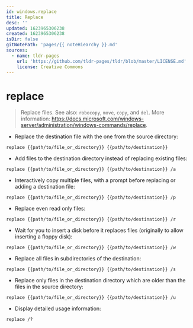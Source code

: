 ```yaml
---
id: windows.replace
title: Replace
desc: ''
updated: 1623965306238
created: 1623965306238
isDir: false
gitNotePath: 'pages/{{ noteHiearchy }}.md'
sources:
  - name: tldr-pages
    url: 'https://github.com/tldr-pages/tldr/blob/master/LICENSE.md'
    license: Creative Commons
---
```

# replace

> Replace files.
> See also: `robocopy`, `move`, `copy`, and `del`.
> More information: <https://docs.microsoft.com/windows-server/administration/windows-commands/replace>.

- Replace the destination file with the one from the source directory:

`replace {{path/to/file_or_directory}} {{path/to/destination}}`

- Add files to the destination directory instead of replacing existing files:

`replace {{path/to/file_or_directory}} {{path/to/destination}} /a`

- Interactively copy multiple files, with a prompt before replacing or adding a destination file:

`replace {{path/to/file_or_directory}} {{path/to/destination}} /p`

- Replace even read only files:

`replace {{path/to/file_or_directory}} {{path/to/destination}} /r`

- Wait for you to insert a disk before it replaces files (originally to allow inserting a floppy disk):

`replace {{path/to/file_or_directory}} {{path/to/destination}} /w`

- Replace all files in subdirectories of the destination:

`replace {{path/to/file_or_directory}} {{path/to/destination}} /s`

- Replace only files in the destination directory which are older than the files in the source directory:

`replace {{path/to/file_or_directory}} {{path/to/destination}} /u`

- Display detailed usage information:

`replace /?`

